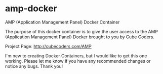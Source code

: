 # amp-docker
AMP (Application Management Panel) Docker Container

The purpose of this docker container is to give the user access to the AMP (Application Management Panel) Docker brought to you by Cube Coders.

Project Page: http://cubecoders.com/AMP

I'm new to creating Docker Containers, but I would like to get this one working. Please let me know if you have any recommended changes or notice any bugs. Thank you!
